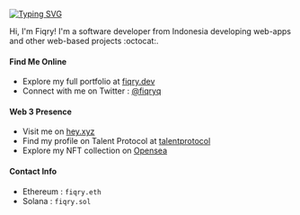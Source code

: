 [![Typing SVG](https://readme-typing-svg.herokuapp.com?font=Roboto&size=24&pause=1000&color=F7F7F7&background=000000&center=true&vCenter=true&random=false&width=1080&height=150&lines=Hi+there+%F0%9F%91%8B+Im+Fiqry+choerudin)](https://git.io/typing-svg)

Hi, I'm Fiqry! I'm a software developer from Indonesia developing web-apps and other web-based projects :octocat:.

#### Find Me Online
- Explore my full portfolio at [fiqry.dev](https://fiqry.dev)
- Connect with me on Twitter : [@fiqryq](https://twitter.com/fiqryq_)
  
#### Web 3 Presence
- Visit me on [hey.xyz](https://hey.xyz/u/fiqryq)
- Find my profile on Talent Protocol at [talentprotocol](https://passport.talentprotocol.com/profile/273478)
- Explore my NFT collection on [Opensea](https://opensea.io/0xfiqry)

#### Contact Info
- Ethereum : ```fiqry.eth```
- Solana : ```fiqry.sol```
